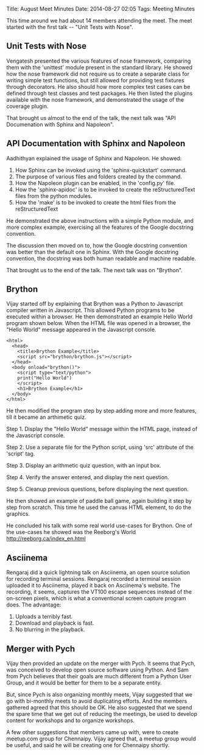 Title: August Meet Minutes
Date: 2014-08-27 02:05
Tags: Meeting Minutes

This time around we had about 14 members attending the meet. The meet
started with the first talk -- "Unit Tests with Nose".

## Unit Tests with Nose

Vengatesh presented the various features of nose framework, comparing
them with the 'unittest' module present in the standard library. He
showed how the nose framework did not require us to create a separate
class for writing simple test functions, but still allowed for
providing test fixtures through decorators. He also should how more
complex test cases can be defined through test classes and test
packages. He then listed the plugins available with the nose
framework, and demonstrated the usage of the coverage plugin.

That brought us almost to the end of the talk, the next talk was "API
Documenation with Sphinx and Napoleon".

## API Documentation with Sphinx and Napoleon

Aadhithyan explained the usage of Sphinx and Napoleon. He showed:

  1. How Sphinx can be invoked using the 'sphinx-quickstart' command.
  2. The purpose of various files and folders created by the command.
  3. How the Napoleon plugin can be enabled, in the 'config.py' file.
  4. How the 'sphinx-apidoc' is to be invoked to create the
     reStructuredText files from the python modules.
  5. How the 'make' is to be invoked to create the html files from the
     reStructuredText

He demonstrated the above instructions with a simple Python module,
and more complex example, exercising all the features of the Google
docstring convention.

The discussion then moved on to, how the Google docstring convention
was better than the default one in Sphinx. With the Google docstring
convention, the docstring was both human readable and machine
readable.

That brought us to the end of the talk. The next talk was on "Brython".

## Brython

Vijay started off by explaining that Brython was a Python to Javascript
compiler written in Javascript. This allowed Python programs to be
executed within a browser. He then demonstrated an example Hello
World program shown below. When the HTML file was opened in a browser,
the "Hello World" message appeared in the Javascript console.

    <html>
      <head>
        <title>Brython Example</title>
        <script src="brython/brython.js"></script>
      </head>
      <body onload="brython()">
        <script type="text/python">
        print("Hello World")
        </script>
        <h1>Brython Example</h1>
      </body>
    </html>

He then modified the program step by step adding more and more
features, till it became an arthimetic quiz.

  Step 1. Display the "Hello World" message within the HTML page,
  instead of the Javascript console.

  Step 2. Use a separate file for the Python script, using 'src'
  attribute of the 'script' tag.

  Step 3. Display an arithmetic quiz question, with an input box.

  Step 4. Verify the answer entered, and display the next question.

  Step 5. Cleanup previous questions, before displaying the next
  question.

He then showed an example of paddle ball game, again building it step
by step from scratch. This time he used the canvas HTML element, to do
the graphics.

He concluded his talk with some real world use-cases for Brython. One
of the use-cases he showed was the Reeborg's World
http://reeborg.ca/index_en.html

## Asciinema

Rengaraj did a quick lightning talk on Asciinema, an open source
solution for recording terminal sessions. Rengaraj recorded a terminal
session uploaded it to Asciinema, played it back on Asciinema's
website. The recording, it seems, captures the VT100 escape sequences
instead of the on-screen pixels, which is what a conventional screen
capture program does. The advantage:

  1. Uploads a terribly fast.
  2. Download and playback is fast.
  3. No blurring in the playback.

## Merger with Pych

Vijay then provided an update on the merger with Pych. It seems that
Pych, was conceived to develop open source software using Python. And
Sam from Pych believes that their goals are much different from a
Python User Group, and it would be better for them to be a separate
entity.

But, since Pych is also organizing monthly meets, Vijay suggested that
we go with bi-monthly meets to avoid duplicating efforts. And the
members gathered agreed that this should be OK. He also suggested that
we spend the spare time that we get out of reducing the meetings, be
used to develop content for workshops and to organize workshops.

A few other suggestions that members came up with, were to create
meetup.com group for Chennaipy. Vijay agreed that, a meetup group
would be useful, and said he will be creating one for Chennaipy
shortly.
